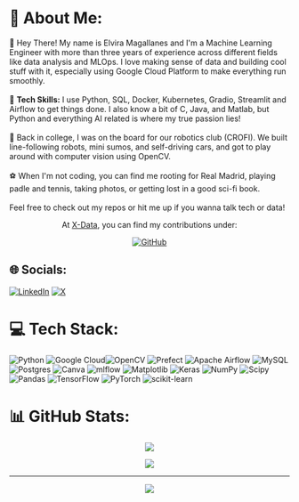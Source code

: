 # 💫 About Me:
👋 Hey There! My name is Elvira Magallanes and I'm a Machine Learning Engineer with more than three years of experience across different fields like data analysis and MLOps. I love making sense of data and building cool stuff with it, especially using Google Cloud Platform to make everything run smoothly.
<br><br>🔧 **Tech Skills:** I use Python, SQL, Docker, Kubernetes, Gradio, Streamlit and Airflow to get things done. I also know a bit of C, Java, and Matlab, but Python and everything AI related is where my true passion lies!
<br><br>🤖 Back in college, I was on the board for our robotics club (CROFI). We built line-following robots, mini sumos, and self-driving cars, and got to play around with computer vision using OpenCV.
<br><br>⚽️ When I'm not coding, you can find me rooting for Real Madrid, playing padle and tennis, taking photos, or getting lost in a good sci-fi book.<br><br>Feel free to check out my repos or hit me up if you wanna talk tech or data!

<div align="center">

At [X-Data](https://x-data.mx/), you can find my contributions under:

[![GitHub](https://img.shields.io/badge/GitHub-100000?style=for-the-badge&logo=github&logoColor=white)](https://github.com/elvira-xdev)

</div>

## 🌐 Socials:
[![LinkedIn](https://img.shields.io/badge/LinkedIn-%230077B5.svg?logo=linkedin&logoColor=white)](https://linkedin.com/in/https://www.linkedin.com/in/elviramagallanes/) [![X](https://img.shields.io/badge/X-black.svg?logo=X&logoColor=white)](https://x.com/https://x.com/ElviraMagallans) 

# 💻 Tech Stack:
![Python](https://img.shields.io/badge/python-3670A0?style=for-the-badge&logo=python&logoColor=ffdd54) ![Google Cloud](https://img.shields.io/badge/GoogleCloud-%234285F4.svg?style=for-the-badge&logo=google-cloud&logoColor=white)![OpenCV](https://img.shields.io/badge/opencv-%23white.svg?style=for-the-badge&logo=opencv&logoColor=white) ![Prefect](https://img.shields.io/badge/Prefect-%23ffffff.svg?style=for-the-badge&logo=prefect&logoColor=white) ![Apache Airflow](https://img.shields.io/badge/Apache%20Airflow-017CEE?style=for-the-badge&logo=Apache%20Airflow&logoColor=white) ![MySQL](https://img.shields.io/badge/mysql-4479A1.svg?style=for-the-badge&logo=mysql&logoColor=white) ![Postgres](https://img.shields.io/badge/postgres-%23316192.svg?style=for-the-badge&logo=postgresql&logoColor=white) ![Canva](https://img.shields.io/badge/Canva-%2300C4CC.svg?style=for-the-badge&logo=Canva&logoColor=white) ![mlflow](https://img.shields.io/badge/mlflow-%23d9ead3.svg?style=for-the-badge&logo=numpy&logoColor=blue) ![Matplotlib](https://img.shields.io/badge/Matplotlib-%23ffffff.svg?style=for-the-badge&logo=Matplotlib&logoColor=black) ![Keras](https://img.shields.io/badge/Keras-%23D00000.svg?style=for-the-badge&logo=Keras&logoColor=white) ![NumPy](https://img.shields.io/badge/numpy-%23013243.svg?style=for-the-badge&logo=numpy&logoColor=white) ![Scipy](https://img.shields.io/badge/SciPy-%230C55A5.svg?style=for-the-badge&logo=scipy&logoColor=%white) ![Pandas](https://img.shields.io/badge/pandas-%23150458.svg?style=for-the-badge&logo=pandas&logoColor=white) ![TensorFlow](https://img.shields.io/badge/TensorFlow-%23FF6F00.svg?style=for-the-badge&logo=TensorFlow&logoColor=white)  ![PyTorch](https://img.shields.io/badge/PyTorch-%23EE4C2C.svg?style=for-the-badge&logo=PyTorch&logoColor=white) ![scikit-learn](https://img.shields.io/badge/scikit--learn-%23F7931E.svg?style=for-the-badge&logo=scikit-learn&logoColor=white) 
# 📊 GitHub Stats:

<div align="center">

![](https://github-readme-streak-stats.herokuapp.com/?user=elviramg&theme=default&hide_border=false)

![](https://github-readme-stats.vercel.app/api/top-langs/?username=elviramg&theme=default&hide_border=false&include_all_commits=true&count_private=true&layout=compact)

---

[![](https://visitcount.itsvg.in/api?id=elviramg&icon=0&color=0)](https://visitcount.itsvg.in)

</div>

<!-- Proudly created with GPRM ( https://gprm.itsvg.in ) -->

